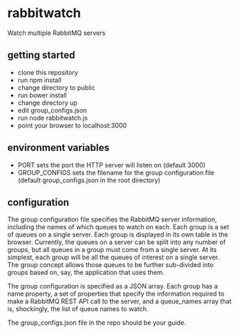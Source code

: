 # rabbitwatch
Watch multiple RabbitMQ servers

## getting started

* clone this repository
* run npm install
* change directory to public
* run bower install
* change directory up
* edit group_configs.json
* run node rabbitwatch.js
* point your browser to localhost:3000
 
## environment variables

* PORT sets the port the HTTP server will listen on (default 3000)
* GROUP_CONFIGS sets the filename for the group configuration file (default group_configs.json in the root directory)

## configuration

The group configuration file specifies the RabbitMQ server information, including the names of which queues to watch on each.  Each group is a set of queues on a single server.  Each group is displayed in its own table in the browser.  Currently, the queues on a server can be split into any number of groups, but all queues in a group must come from a single server.  At its simplest, each group will be all the queues of interest on a single server.  The group concept allows those queues to be further sub-divided into groups based on, say, the application that uses them.

The group configuration is specified as a JSON array.  Each group has a name property, a set of properties that specify the information required to make a RabbitMQ REST API call to the server, and a queue_names array that is, shockingly, the list of queue names to watch.

The group_configs.json file in the repo should be your guide.
